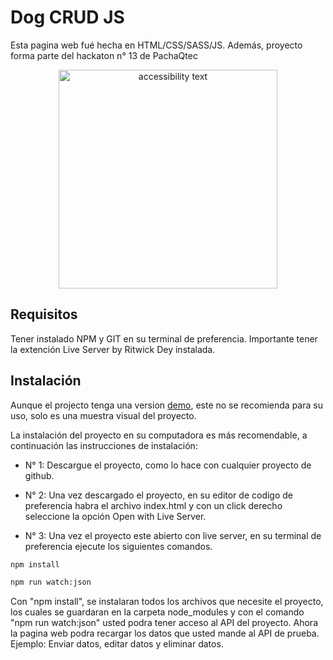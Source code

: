 # Dog CRUD JS

Esta pagina web fué hecha en HTML/CSS/SASS/JS.
Además, proyecto forma parte del hackaton n° 13 de PachaQtec

<p align="center">
  <img src="https://yt3.ggpht.com/a/AGF-l79gTLLJSEfQb2_qweJ9v3L88EnarhcKO2ePwg=s900-c-k-c0xffffffff-no-rj-mo" width="350" alt="accessibility text">
</p>

## Requisitos
Tener instalado NPM y GIT en su terminal de preferencia.
Importante tener la extención Live Server by Ritwick Dey instalada.

## Instalación
Aunque el projecto tenga una version [demo](https://stevenacz.github.io/CRUD-JS/), este no se recomienda para su uso, 
solo es una muestra visual del proyecto.

La instalación del proyecto en su computadora es más recomendable, a continuación las instrucciones de instalación:

- N° 1:
Descargue el proyecto, como lo hace con cualquier proyecto de github.

- N° 2:
Una vez descargado el proyecto, en su editor de codigo de preferencia habra el archivo index.html y con un click derecho 
seleccione la opción Open with Live Server.

- N° 3:
Una vez el proyecto este abierto con live server, en su terminal de preferencia ejecute los siguientes comandos.
```bash
npm install

npm run watch:json
```
Con "npm install", se instalaran todos los archivos que necesite el proyecto, los cuales se guardaran en la carpeta node_modules y 
con el comando "npm run watch:json" usted podra tener acceso al API del proyecto. Ahora la pagina web podra recargar los datos que usted mande 
al API de prueba. Ejemplo: Enviar datos, editar datos y eliminar datos.
